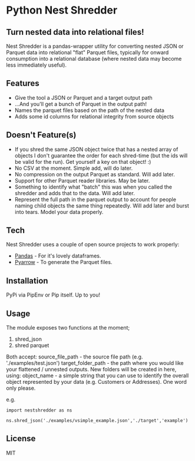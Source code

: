 # Python Nest Shredder
## Turn nested data into relational files!

Nest Shredder is a pandas-wrapper utility for converting nested JSON or Parquet data into relational "flat" Parquet files, typically for onward consumption into a relational database (where nested data may become less immediately useful).

## Features

- Give the tool a JSON or Parquet and a target output path
- ...And you'll get a bunch of Parquet in the output path!
- Names the parquet files based on the path of the nested data
- Adds some id columns for relational integrity from source objects

## Doesn't Feature(s)

- If you shred the same JSON object twice that has a nested array of objects I don't guarantee the order for each shred-time (but the ids will be valid for the run). Get yourself a key on that object! :) 
- No CSV at the moment. Simple add, will do later.
- No compression on the output Parquet as standard. Will add later.
- Support for other Parquet reader libraries. May be later.
- Something to identify what "batch" this was when you called the shredder and adds that to the data. Will add later.
- Represent the full path in the parquet output to account for people naming child objects the same thing repeatedly. Will add later and burst into tears. Model your data properly.

## Tech

Nest Shredder uses a couple of open source projects to work properly:

- [Pandas] - For it's lovely dataframes.
- [Pyarrow] - To generate the Parquet files.

## Installation

PyPi via PipEnv or Pip itself. Up to you!

## Usage

The module exposes two functions at the moment;
1. shred_json
2. shred parquet

Both accept:
source_file_path - the source file path (e.g. './examples/test.json')
target_folder_path - the path where you would like your flattened / unnested outputs. New folders will be created in here, using:
object_name - a simple string that you can use to identify the overall object represented by your data (e.g. Customers or Addresses). One word only please.

e.g.
```
import nestshredder as ns

ns.shred_json('./examples/vsimple_example.json','./target','example')
```

## License

MIT

[//]: # 

   [pandas]: <https://github.com/pandas-dev/pandas>
   [pyarrow]: <https://github.com/apache/arrow/tree/master/python/pyarrow>
